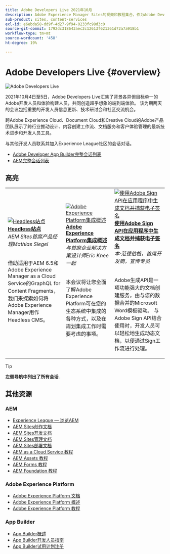 ```yaml
---
title: Adobe Developers Live 2021年10月
description: Adobe Experience Manager Sites的视频和教程集合，作为Adobe Developers Live活动的一部分提供。
sub-product: sites, content-services
exl-id: e6ebda58-dd9f-4d27-9f94-0233fc98d3c0
source-git-commit: 1792dc318643aec2c12613f621361d72a7a918b1
workflow-type: tm+mt
source-wordcount: '458'
ht-degree: 19%

---
```


# Adobe Developers Live {#overview}

<img alt="Adobe Developers Live" src="/help/adobe-developers-live/assets/adl.png" />

2021年10月4日至5日，Adobe Developers Live汇集了背景各异但目标单一的Adobe开发人员和体验构建人员，共同创造超乎想象的端到端体验。 该为期两天的会议包括重要的开发人员信息更新、技术研讨会和社区交流机会。

跨Adobe Experience Cloud、Document Cloud和Creative Cloud的Adobe产品团队展示了跨行业推动设计、内容创建工作流、文档服务和客户体验管理的最新技术进步和开发人员工具。

与其他开发人员联系并加入Experience League社区的会话对话。
* [Adobe Developer App Builder完整会话列表](https://experienceleaguecommunities.adobe.com/t5/project-firefly-discussions/adobe-developers-live-october-2021-project-firefly-s-complete/td-p/425779)
* [AEM完整会话列表](https://experienceleaguecommunities.adobe.com/t5/adobe-experience-manager/adobe-developers-live-october-2021-complete-session-list/m-p/423041#M120517)

## 高亮

<table>
  <tr>
   <td>
      <a href="headless.md">
      <img alt="Headless站点" src="/help/adobe-developers-live/assets/mathias.png"/>
      </a>
      <div>
         <a href="headless.md"><strong>Headless站点</strong></a>         
         <br/><em>AEM Sites首席产品经理Mathias Siegel</em>
      </div>
      <p>
        <br/>
         借助适用于AEM 6.5和Adobe Experience Manager as a Cloud Service的GraphQL for Content Fragments，我们来探索如何将Adobe Experience Manager用作Headless CMS。
      </p>
     </td>   
     <td>
      <a href="aep-integration.md">
      <img alt="Adobe Experience Platform集成概述" src="/help/adobe-developers-live/assets/eric.png"/>
      </a>
      <div>
         <a href="aep-integration.md"><strong>Adobe Experience Platform集成概述</strong></a>
         <br/><em>与首席企业解决方案设计师Eric Knee一起</em>
      </div>
      <p>
        <br/>
         本会议将让您全面了解Adobe Experience Platform可在您的生态系统中集成的各种方式，以及在规划集成工作时需要考虑的事项。
      </p>
   </td>
   </td>
     <td>
      <a href="pdf-services-api.md">
      <img alt="使用Adobe Sign API在应用程序中生成文档并捕获电子签名" src="/help/adobe-developers-live/assets/ben.png"/>
      </a>
      <div>
         <a href="pdf-services-api.md"><strong>使用Adobe Sign API在应用程序中生成文档并捕获电子签名</strong></a>
         <br/><em>本·范德伯格，首席开发商，宣传专员</em>
      </div>
      <p>
        <br/>
         Adobe生成API是一项功能强大的文档创建服务，由与您的数据合并的Microsoft Word模板驱动。 与Adobe Sign API结合使用时，开发人员可以轻松地生成动态文档，以便通过Sign工作流进行处理。
      </p>
   </td> 
  </tr>
</table>

>[!TIP]
>
>**左侧导航中列出了所有会话**.

## 其他资源

### AEM

* [Experience League — 浏览AEM](https://experienceleague.adobe.com/#recommended/solutions/experience-manager)
* [AEM Sites创作文档](https://experienceleague.adobe.com/docs/experience-manager-65/authoring/home.html)
* [AEM Sites开发文档](https://experienceleague.adobe.com/docs/experience-manager-65/developing/home.html)
* [AEM Sites管理文档](https://experienceleague.adobe.com/docs/experience-manager-65/administering/home.html)
* [AEM Sites部署文档](https://experienceleague.adobe.com/docs/experience-manager-65/deploying/home.html)
* [AEM as a Cloud Service 教程](https://experienceleague.adobe.com/docs/experience-manager-learn/cloud-service/overview.html)
* [AEM Assets 教程](https://experienceleague.adobe.com/docs/experience-manager-learn/assets/overview.html)
* [AEM Forms 教程](https://experienceleague.adobe.com/docs/experience-manager-learn/forms/overview.html)
* [AEM Foundation 教程](https://experienceleague.adobe.com/docs/experience-manager-learn/foundation/overview.html)

### Adobe Experience Platform

* [Adobe Experience Platform 文档](https://experienceleague.adobe.com/docs/experience-platform.html)
* [Adobe Experience Platform 概述](https://experienceleague.adobe.com/docs/experience-platform/landing/home.html?lang=zh-Hans)
* [Adobe Experience Platform 教程](https://experienceleague.adobe.com/docs/platform-learn/tutorials/overview.html?lang=en)

### App Builder

* [App Builder概述](https://adobe.ly/aem-appbuilder)
* [App Builder开发人员指南](https://adobe.ly/appbuilder)
* [App Builder试用计划注册](https://adobe.ly/appbuilder-trial)
